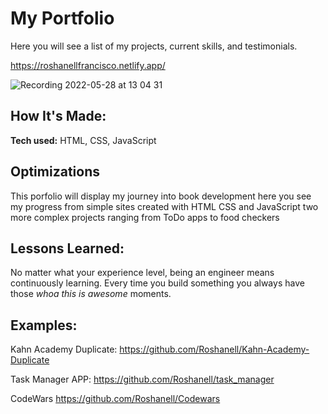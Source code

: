 
# My Portfolio
 
 Here you will see a list of my projects, current skills, and testimonials.

https://roshanellfrancisco.netlify.app/

![Recording 2022-05-28 at 13 04 31](https://user-images.githubusercontent.com/96213223/170838203-703fc9a1-cb31-4ecf-96d2-6dc3bb89108b.gif)
## How It's Made:

**Tech used:** HTML, CSS, JavaScript


## Optimizations

This porfolio will display my journey into book development here you see my progress from simple sites created with HTML CSS and JavaScript two more complex projects ranging from ToDo apps to food checkers

## Lessons Learned:

No matter what your experience level, being an engineer means continuously learning. Every time you build something you always have those *whoa this is awesome*  moments. 

## Examples:

Kahn Academy Duplicate: https://github.com/Roshanell/Kahn-Academy-Duplicate

Task Manager APP: https://github.com/Roshanell/task_manager

CodeWars https://github.com/Roshanell/Codewars

